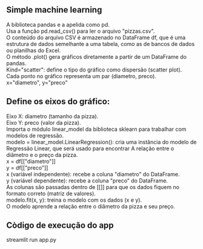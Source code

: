 ## Simple machine learning
<div>A biblioteca pandas e a apelida como pd.
<div>Usa a função pd.read_csv() para ler o arquivo "pizzas.csv".
<div>O conteúdo do arquivo CSV é armazenado no DataFrame df, que é uma estrutura de dados semelhante a uma tabela, como as de bancos de dados ou planilhas do Excel.
</div>
  
<div>O método .plot() gera gráficos diretamente a partir de um DataFrame do pandas.
<div>Kind="scatter": define o tipo do gráfico como dispersão (scatter plot).
<div>Cada ponto no gráfico representa um par (diametro, preco).
<div>x="diametro", y="preco"
</div>
  
## Define os eixos do gráfico:
<div>Eixo X: diametro (tamanho da pizza).
<div>Eixo Y: preco (valor da pizza).
</div>
  
<div>Importa o módulo linear_model da biblioteca sklearn para trabalhar com modelos de regressão.
<div>modelo = linear_model.LinearRegression(): cria uma instância do modelo de Regressão Linear, que será usado para encontrar A relação entre o diâmetro e o preço da pizza.
<div>x = df[["diametro"]]
<div>y = df[["preco"]]
<div>x (variável independente): recebe a coluna "diametro" do DataFrame.
<div>y (variável dependente): recebe a coluna "preco" do DataFrame.
<div>As colunas são passadas dentro de [[]] para que os dados fiquem no formato correto (matriz de valores).
<div>modelo.fit(x, y): treina o modelo com os dados (x e y).
<div>O modelo aprende a relação entre o diâmetro da pizza e seu preço.
</div>

## Còdigo de execução do app
streamlit run app.py
